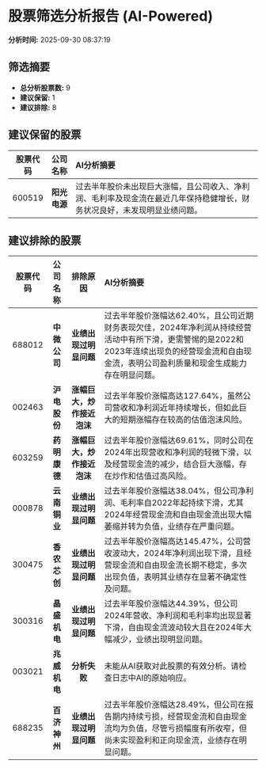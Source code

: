 # 股票筛选分析报告 (AI-Powered)

**分析时间:** 2025-09-30 08:37:19

## 筛选摘要

- **总分析股票数:** 9
- **建议保留:** 1
- **建议排除:** 8

## 建议保留的股票

| 股票代码 | 公司名称 | AI分析摘要 |
|:---:|:---:|:---|
| 600519 | **阳光电源** | 过去半年股价未出现巨大涨幅，且公司收入、净利润、毛利率及现金流在最近几年保持稳健增长，财务状况良好，未发现明显业绩问题。 |

## 建议排除的股票

| 股票代码 | 公司名称 | 排除原因 | AI分析摘要 |
|:---:|:---:|:---:|:---|
| 688012 | **中微公司** | **业绩出现过明显问题** | 过去半年股价涨幅达62.40%，且公司近期财务表现欠佳，2024年净利润从持续经营活动中有所下滑，更需警惕的是2022和2023年连续出现负的经营现金流和自由现金流，表明公司盈利质量和现金生成能力存在明显问题。 |
| 002463 | **沪电股份** | **涨幅巨大，炒作接近泡沫** | 过去半年股价涨幅高达127.64%，虽然公司营收和净利润近年持续增长，但如此巨大的短期涨幅存在较高的估值泡沫风险。 |
| 603259 | **药明康德** | **涨幅巨大，炒作接近泡沫** | 过去半年股价涨幅达69.61%，同时公司在2024年出现营收和净利润的轻微下滑，以及经营现金流的减少，结合巨大涨幅，存在炒作和估值过高风险。 |
| 000878 | **云南铜业** | **业绩出现过明显问题** | 过去半年股价涨幅达38.04%，但公司净利润、毛利率自2022年起持续下滑，尤其2024年经营现金流和自由现金流出现大幅萎缩并转为负值，业绩存在严重问题。 |
| 300475 | **香农芯创** | **业绩出现过明显问题** | 过去半年股价涨幅高达145.47%，公司营收波动大，2024年净利润出现下滑，且经营现金流和自由现金流长期不稳定，多次出现负值，表明其业绩存在显著不确定性及问题。 |
| 300316 | **晶盛机电** | **业绩出现过明显问题** | 过去半年股价涨幅达44.39%，但公司2024年营收、净利润和毛利率均出现显著下滑，自由现金流波动较大且在2024年大幅减少，业绩出现明显问题。 |
| 003021 | **兆威机电** | **分析失败** | 未能从AI获取对此股票的有效分析。请检查日志中AI的原始响应。 |
| 688235 | **百济神州** | **业绩出现过明显问题** | 过去半年股价涨幅达28.49%，但公司在报告期内持续亏损，经营现金流和自由现金流均为负值，尽管亏损幅度有所收窄，但尚未实现盈利和正向现金流，业绩存在明显问题。 |
